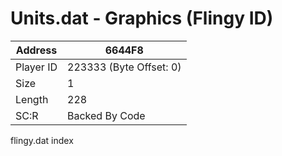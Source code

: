 #  Units.dat - Graphics (Flingy ID)
Address   | 6644F8
----------|-------------
Player ID | 223333 (Byte Offset: 0)
Size 	  | 1
Length 	  | 228
SC:R      | Backed By Code

flingy.dat index
